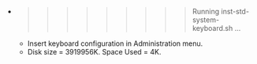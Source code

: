 * >>>>>>>>> Running inst-std-system-keyboard.sh ...
  * Insert keyboard configuration in Administration menu.
  * Disk size = 3919956K. Space Used = 4K.
